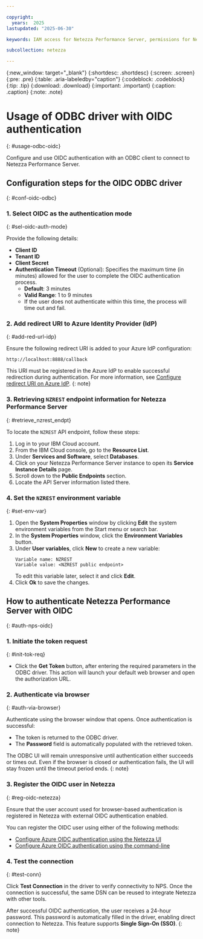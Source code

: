 ```yaml
---

copyright:
  years:  2025
lastupdated: "2025-06-30"

keywords: IAM access for Netezza Performance Server, permissions for Netezza Performance Server, identity and access management for Netezza Performance Server, roles for Netezza Performance Server, actions for Netezza Performance Server, assigning access for Netezza Performance Server

subcollection: netezza

---
```


{:new_window: target="_blank"}
{:shortdesc: .shortdesc}
{:screen: .screen}
{:pre: .pre}
{:table: .aria-labeledby="caption"}
{:codeblock: .codeblock}
{:tip: .tip}
{:download: .download}
{:important: .important}
{:caption: .caption}
{:note: .note}

# Usage of ODBC driver with OIDC authentication
{: #usage-odbc-oidc}

Configure and use OIDC authentication with an ODBC client to connect to Netezza Performance Server.

## Configuration steps for the OIDC ODBC driver
{: #conf-oidc-odbc}

### 1. Select OIDC as the authentication mode
{: #sel-oidc-auth-mode}

Provide the following details:

- **Client ID**
- **Tenant ID**
- **Client Secret**
- **Authentication Timeout** (Optional): Specifies the maximum time (in minutes) allowed for the user to complete the OIDC authentication process.
    - **Default**: 3 minutes
    - **Valid Range**: 1 to 9 minutes
    - If the user does not authenticate within this time, the process will time out and fail.

### 2. Add redirect URI to Azure Identity Provider (IdP)
{: #add-red-url-idp}

Ensure the following redirect URI is added to your Azure IdP configuration:

```url
http://localhost:8888/callback
```

This URI must be registered in the Azure IdP to enable successful redirection during authentication. For more information, see [Configure redirect URI on Azure IdP](/docs/netezza?topic=netezza-oidc-docs#cruai).
{: note}

### 3. Retrieving `NZREST` endpoint information for Netezza Performance Server
{: #retrieve_nzrest_endpt}

To locate the `NZREST` API endpoint, follow these steps:

1. Log in to your IBM Cloud account.
2. From the IBM Cloud console, go to the **Resource List**.
3. Under **Services and Software**, select **Databases**.
4. Click on your Netezza Performance Server instance to open its **Service Instance Details** page.
5. Scroll down to the **Public Endpoints** section.
6. Locate the API Server information listed there.

### 4. Set the `NZREST` environment variable
{: #set-env-var}

1. Open the **System Properties** window by clicking **Edit** the system environment variables from the Start menu or search bar.
2. In the **System Properties** window, click the **Environment Variables** button.
4. Under **User variables**, click **New** to create a new variable:
    ```var
    Variable name: NZREST
    Variable value: <NZREST public endpoint>
    ```
    To edit this variable later, select it and click **Edit**.
4. Click **Ok** to save the changes.

## How to authenticate Netezza Performance Server with OIDC
{: #auth-nps-oidc}

### 1. Initiate the token request
{: #init-tok-req}

- Click the **Get Token** button, after entering the required parameters in the ODBC driver. This action will launch your default web browser and open the authorization URL.

### 2. Authenticate via browser
{: #auth-via-browser}

Authenticate using the browser window that opens.
Once authentication is successful:

- The token is returned to the ODBC driver.
- The **Password** field is automatically populated with the retrieved token.

The ODBC UI will remain unresponsive until authentication either succeeds or times out. Even if the browser is closed or authentication fails, the UI will stay frozen until the timeout period ends.
{: note}

### 3. Register the OIDC user in Netezza
{: #reg-oidc-netezza}

Ensure that the user account used for browser-based authentication is registered in Netezza with external OIDC authentication enabled.

You can register the OIDC user using either of the following methods:

- [Configure Azure OIDC authentication using the Netezza UI](/docs/netezza?topic=netezza-enable_oidciamauth#setting_oidc_wc)
- [Configure Azure OIDC authentication using the command-line](/docs/netezza?topic=netezza-enable_oidciamauth#oidcmprocedure)

### 4. Test the connection
{: #test-conn}

Click **Test Connection** in the driver to verify connectivity to NPS.
Once the connection is successful, the same DSN can be reused to integrate Netezza with other tools.

After successful OIDC authentication, the user receives a 24-hour password. This password is automatically filled in the driver, enabling direct connection to Netezza. This feature supports **Single Sign-On (SSO)**.
{: note}

